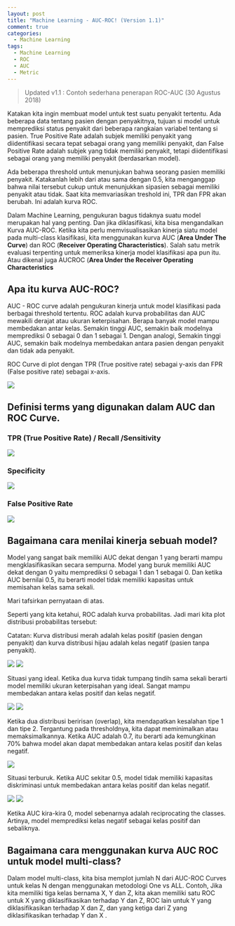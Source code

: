 ```yaml
---
layout: post
title: "Machine Learning - AUC-ROC! (Version 1.1)"
comment: true
categories:
  - Machine Learning
tags:
  - Machine Learning
  - ROC
  - AUC
  - Metric
---
```


> Updated v1.1 : Contoh sederhana penerapan ROC-AUC (30 Agustus 2018)

Katakan kita ingin membuat model untuk test suatu penyakit tertentu. Ada beberapa data tentang pasien dengan penyakitnya, tujuan si model untuk memprediksi status penyakit dari beberapa rangkaian variabel tentang si pasien. True Positive Rate adalah subjek memiliki penyakit yang diidentifikasi secara tepat sebagai orang yang memiliki penyakit, dan False Positive Rate adalah subjek yang tidak memiliki penyakit, tetapi diidentifikasi sebagai orang yang memiliki penyakit (berdasarkan model).

Ada beberapa threshold untuk menunjukan bahwa seorang pasien memiliki penyakit. Katakanlah lebih dari atau sama dengan 0.5, kita menganggap bahwa nilai tersebut cukup untuk menunjukkan sipasien sebagai memiliki penyakit atau tidak. Saat kita memvariasikan treshold ini, TPR dan FPR akan berubah. Ini adalah kurva ROC.

Dalam Machine Learning, pengukuran bagus tidaknya suatu model merupakan hal yang penting. Dan jika diklasifikasi, kita bisa mengandalkan Kurva AUC-ROC. Ketika kita perlu memvisualisasikan kinerja siatu model pada multi-class klasifikasi, kita menggunakan kurva AUC (**Area Under The Curve**) dan ROC (**Receiver Operating Characteristics**). Salah satu metrik evaluasi terpenting untuk memeriksa kinerja model klasifikasi apa pun itu. Atau dikenal juga AUCROC (**Area Under the Receiver Operating Characteristics**

## Apa itu kurva AUC-ROC?
AUC - ROC curve adalah pengukuran kinerja untuk model klasifikasi pada berbagai threshold tertentu. ROC adalah kurva probabilitas dan AUC mewakili derajat atau ukuran keterpisahan. Berapa banyak model mampu membedakan antar kelas. Semakin tinggi AUC, semakin baik modelnya memprediksi 0 sebagai 0 dan 1 sebagai 1. Dengan analogi, Semakin tinggi AUC, semakin baik modelnya membedakan antara pasien dengan penyakit dan tidak ada penyakit.

ROC Curve di plot dengan TPR (True positive rate) sebagai y-axis dan FPR (False positive rate) sebagai x-axis.

![](https://cdn-images-1.medium.com/max/800/1*pk05QGzoWhCgRiiFbz-oKQ.png)

## Definisi terms yang digunakan dalam AUC dan ROC Curve.

### TPR (True Positive Rate) / Recall /Sensitivity

![](https://cdn-images-1.medium.com/max/800/1*HgxNKuUwXk9JHYBCt_KZNw.png)

### Specificity

![](https://cdn-images-1.medium.com/max/800/1*f7NmMcQtfes1ng7jtjNtHQ.png)

### False Positive Rate

![](https://cdn-images-1.medium.com/max/800/1*3GhDfiuhvINF5-9eL8g6Pw.png)

## Bagaimana cara menilai kinerja sebuah model?
Model yang sangat baik memiliki AUC dekat dengan 1 yang berarti mampu mengklasifikasikan secara sempurna. Model yang buruk memiliki AUC dekat dengan 0 yaitu memprediksi 0 sebagai 1 dan 1 sebagai 0. Dan ketika AUC bernilai 0.5, itu berarti model tidak memiliki kapasitas untuk memisahan kelas sama sekali.

Mari tafsirkan pernyataan di atas.

Seperti yang kita ketahui, ROC adalah kurva probabilitas. Jadi mari kita plot distribusi probabilitas tersebut:

Catatan: Kurva distribusi merah adalah kelas positif (pasien dengan penyakit) dan kurva distribusi hijau adalah kelas negatif (pasien tanpa penyakit).

![](https://cdn-images-1.medium.com/max/800/1*Uu-t4pOotRQFoyrfqEvIEg.png)
![](https://cdn-images-1.medium.com/max/400/1*HmVIhSKznoW8tFsCLeQjRw.png)

Situasi yang ideal. Ketika dua kurva tidak tumpang tindih sama sekali berarti model memiliki ukuran keterpisahan yang ideal. Sangat mampu membedakan antara kelas positif dan kelas negatif.

![](https://cdn-images-1.medium.com/max/800/1*yF8hvKR9eNfqqej2JnVKzg.png)
![](https://cdn-images-1.medium.com/max/400/1*-tPXUvvNIZDbqXP0qqYNuQ.png)

Ketika dua distribusi beririsan (overlap), kita mendapatkan kesalahan tipe 1 dan tipe 2. Tergantung pada thresholdnya, kita dapat meminimalkan atau memaksimalkannya. Ketika AUC adalah 0.7, itu berarti ada kemungkinan 70% bahwa model akan dapat membedakan antara kelas positif dan kelas negatif.

![](https://cdn-images-1.medium.com/max/800/1*iLW_BrJZRI0UZSflfMrmZQ.png)

Situasi terburuk. Ketika AUC sekitar 0.5, model tidak memiliki kapasitas diskriminasi untuk membedakan antara kelas positif dan kelas negatif.

![](https://cdn-images-1.medium.com/max/800/1*aUZ7H-Lw74KSucoLlj1pgw.png)
![](https://cdn-images-1.medium.com/max/400/1*k_MPO2Q9bLNH9k4Wlk6v_g.png)

Ketika AUC kira-kira 0, model sebenarnya adalah reciprocating the classes. Artinya, model memprediksi kelas negatif sebagai kelas positif dan sebaliknya.

## Bagaimana cara menggunakan kurva AUC ROC untuk model multi-class?
Dalam model multi-class, kita bisa memplot jumlah N dari AUC-ROC Curves untuk kelas N dengan menggunakan metodologi One vs ALL. Contoh, Jika kita memiliki tiga kelas bernama X, Y dan Z, kita akan memiliki satu ROC untuk X yang diklasifikasikan terhadap Y dan Z, ROC lain untuk Y yang diklasifikasikan terhadap X dan Z, dan yang ketiga dari Z yang diklasifikasikan terhadap Y dan X .